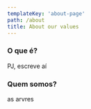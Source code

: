 ```yaml
---
templateKey: 'about-page'
path: /about
title: About our values
---
```

### O que é?
PJ, escreve aí

### Quem somos?
as arvres
